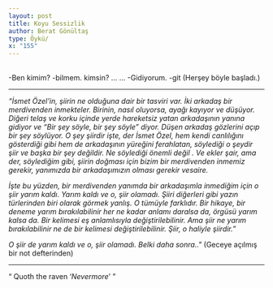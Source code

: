 ```yaml
---
layout: post
title: Koyu Sessizlik
author: Berat Gönültaş
type: Öykü/
x: "155"
---
```

<br/>
-Ben kimim?                                                  
-bilmem. kimsin?  
…  
…  
-Gidiyorum.  
-git  
(Herşey böyle başladı.)

---

_“İsmet Özel’in, şiirin ne olduğuna dair bir tasviri var. İki arkadaş bir merdivenden inmekteler. Birinin, nasıl oluyorsa, ayağı kayıyor ve düşüyor. Diğeri telaş ve korku içinde yerde hareketsiz yatan arkadaşının yanına gidiyor ve “Bir şey söyle, bir şey söyle” diyor. Düşen arkadaş gözlerini açıp bir şey söylüyor. O şey şiirdir işte, der İsmet Özel, hem kendi canlılığını gösterdiği gibi hem de arkadaşının yüreğini ferahlatan, söylediği o şeydir şiir ve başka bir şey değildir. Ne söylediği önemli değil . Ve ekler şair, ama der, söylediğim gibi, şiirin doğması için bizim bir merdivenden inmemiz gerekir, yanımızda bir arkadaşımızın olması gerekir vesaire._

_İşte bu yüzden, bir merdivenden yanımda bir arkadaşımla inmediğim için o şiir yarım kaldı. Yarım kaldı ve o, şiir olamadı. Şiiri diğerleri gibi yazın türlerinden biri olarak görmek yanlış. O tümüyle farklıdır. Bir hikaye, bir deneme yarım bırakılabilinir her ne kadar anlamı daralsa da, örgüsü yarım kalsa da. Bir kelimesi eş anlamlısıyla değiştirilebilinir. Ama şiir ne yarım bırakılabilinir ne de bir kelimesi değiştirilebilinir. Şiir, o haliyle şiirdir.”_

_O şiir de yarım kaldı ve o, şiir olamadı. Belki daha sonra.."_
(Geceye açılmış bir not defterinden)

---

“ Quoth the raven ‘_Nevermore_’ ”
